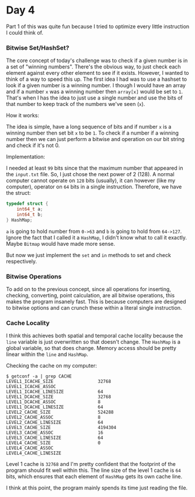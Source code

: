 # Day 4

Part 1 of this was quite fun because I tried to optimize every little
instruction I could think of.

### Bitwise Set/HashSet?

The core concept of today's challenge was to check if a given number is in a set
of "winning numbers". There's the obvious way, to just check each element
against every other element to see if it exists. However, I wanted to think of a
way to speed this up. The first idea I had was to use a hashset to look if a
given number is a winning number. I though I would have an array and if a number
`x` was a winning number then `array[x]` would be set to `1`. That's when I
has the idea to just use a single number and use the bits of that number to keep
track of the numbers we've seen (`x`).

How it works:

The idea is simple, have a long sequence of bits and if number `x` is a winning
number then set bit `x` to be `1`. To check if a number if a winning number then
we can just perform a bitwise and operation on our bit string and check if it's
not 0.

Implementation:

I needed at least `99` bits since that the maximum number that appeared in the
`input.txt` file. So, I just chose the next power of 2 (128). A normal computer
cannot operate on `128` bits (usually), it can however (like my computer),
operator on `64` bits in a single instruction. Therefore, we have the struct:

```c
typedef struct {
    int64_t a;
    int64_t b;
} HashMap;
```

`a` is going to hold number from `0->63` and `b` is going to hold from
`64->127`. Ignore the fact that I called it a `HashMap`, I didn't know what to
call it exactly. Maybe `Bitmap` would have made more sense.

But now we just implement the `set` and `in` methods to set and check
respectively.

### Bitwise Operations

To add on to the previous concept, since all operations for inserting, checking,
converting, point calculation, are all bitwise operations, this makes the
program insanely fast. This is because computers are designed to bitwise options
and can crunch these within a literal single instruction.

### Cache Locality

I think this achieves both spatial and temporal cache locality because the
`line` variable is just overwritten so that doesn't change. The `HashMap` is a
global variable, so that does change. Memory access should be pretty linear
within the `line` and `HashMap`.

Checking the cache on my computer:

```
$ getconf -a | grep CACHE
LEVEL1_ICACHE_SIZE                 32768
LEVEL1_ICACHE_ASSOC
LEVEL1_ICACHE_LINESIZE             64
LEVEL1_DCACHE_SIZE                 32768
LEVEL1_DCACHE_ASSOC                8
LEVEL1_DCACHE_LINESIZE             64
LEVEL2_CACHE_SIZE                  524288
LEVEL2_CACHE_ASSOC                 8
LEVEL2_CACHE_LINESIZE              64
LEVEL3_CACHE_SIZE                  4194304
LEVEL3_CACHE_ASSOC                 16
LEVEL3_CACHE_LINESIZE              64
LEVEL4_CACHE_SIZE                  0
LEVEL4_CACHE_ASSOC
LEVEL4_CACHE_LINESIZE
```

Level 1 cache is `32768` and I'm pretty confident that the footprint of the
program should fit well within this. The line size of the level 1 cache is `64`
bits, which ensures that each element of `HashMap` gets its own cache line.

I think at this point, the program mainly spends its time just reading the file.
